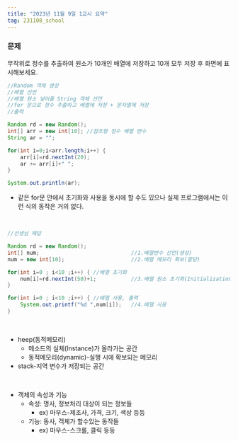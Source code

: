 ```yaml
---
title: "2023년 11월 9일 1교시 요약"
tag: 231108_school
---
```


### 문제
무작위로 정수를 추출하여 원소가 10개인 배열에 저장하고 10개 모두 저장 후 화면에 표시해보세요.

```java
//Random 객체 생성
//배열 선언
//배열 원소 넣어줄 String 객체 선언
//for 문으로 정수 추출하고 배열에 저장 + 문자열에 저장
//출력

Random rd = new Random();
int[] arr = new int[10]; //참조형 정수 배열 변수
String ar = "";

for(int i=0;i<arr.length;i++) {
    arr[i]=rd.nextInt(20);
    ar += arr[i]+" ";
}

System.out.println(ar);
```
- 같은 for문 안에서 초기화와 사용을 동시에 할 수도 있으나 실제 프로그램에서는 이런 식의 동작은 거의 없다.

<br>

```java
//선생님 해답

Random rd = new Random();
int[] num;		   				       //1.배열변수 선언(생성)
num = new int[10]; 			           //2.배열 메모리 확보(할당)

for(int i=0 ; i<10 ;i++) { //배열 초기화 
    num[i]=rd.nextInt(50)+1;           //3.배열 원소 초기화(Initialization)
}

for(int i=0 ; i<10 ;i++) { //배열 사용, 출력
    System.out.printf("%d ",num[i]);   //4.배열 사용
}
```
<br>

- heep(동적메모리)
  - 메소드의 실체(Instance)가 올라가는 공간
  - 동적메모리(dynamic)-실행 시에 확보되는 메모리
- stack-지역 변수가 저장되는 공간

<br>

- 객체의 속성과 기능
  - 속성: 명사, 정보처리 대상이 되는 정보들
    - ex) 마우스-제조사, 가격, 크기, 색상 등등
  - 기능: 동사, 객체가 할수있는 동작들
    - ex) 마우스-스크롤, 클릭 등등
